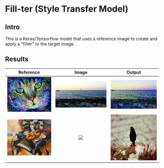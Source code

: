 # Fill-ter (Style Transfer Model)

## Intro

This is a Keras/Tensorflow model that uses a reference image to create and apply a "filter" to the target image.

## Results

Reference | Image | Output
:-------------------------:|:-------------------------:|:-------------------------:
<img src="https://github.com/black-tul1p/CS390/blob/main/lab3/reference/stained.jpg" width="250" />  | <img src="https://github.com/black-tul1p/CS390/blob/main/lab3/custom/sailboat.jpg" width="350" /> | <img src="https://github.com/black-tul1p/CS390/blob/main/lab3/output/stained_sailboat.jpg" width="300" />
<img src="https://github.com/black-tul1p/CS390/blob/main/lab3/reference/cubism.jpg" width="250" />  | <img src="https://github.com/black-tul1p/CS390/blob/main/lab3/custom/bird.PNG" width="350" /> | <img src="https://github.com/black-tul1p/CS390/blob/main/lab3/output/cubist_bird.jpg" width="300" />

